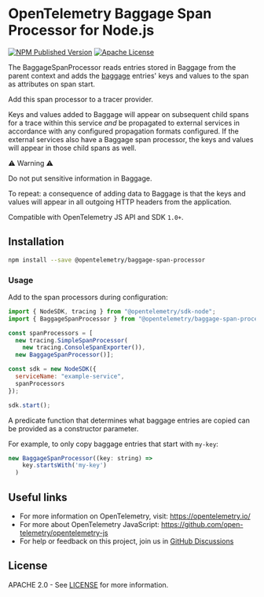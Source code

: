 # OpenTelemetry Baggage Span Processor for Node.js

[![NPM Published Version][npm-img]][npm-url]
[![Apache License][license-image]][license-url]

The BaggageSpanProcessor reads entries stored in Baggage from the parent context and adds the [baggage](https://opentelemetry.io/docs/concepts/signals/baggage) entries' keys and
values to the span as attributes on span start.

Add this span processor to a tracer provider.

Keys and values added to Baggage will appear on subsequent child spans for a trace within this service *and* be propagated to external services in accordance with any configured propagation formats configured.
If the external services also have a Baggage span processor, the keys and values will appear in those child spans as well.

⚠ Warning ⚠️

Do not put sensitive information in Baggage.

To repeat: a consequence of adding data to Baggage is that the keys and values will appear in all outgoing HTTP headers from the application.

Compatible with OpenTelemetry JS API and SDK `1.0+`.

## Installation

```bash
npm install --save @opentelemetry/baggage-span-processor
```

### Usage

Add to the span processors during configuration:

```javascript
import { NodeSDK, tracing } from "@opentelemetry/sdk-node";
import { BaggageSpanProcessor } from "@opentelemetry/baggage-span-processor";

const spanProcessors = [
  new tracing.SimpleSpanProcessor(
    new tracing.ConsoleSpanExporter()),
  new BaggageSpanProcessor()];

const sdk = new NodeSDK({
  serviceName: "example-service",
  spanProcessors
});

sdk.start();
```

A predicate function that determines what baggage entries are copied can be provided as a constructor parameter.

For example, to only copy baggage entries that start with `my-key`:

```javascript
new BaggageSpanProcessor((key: string) =>
    key.startsWith('my-key')
  )
```

## Useful links

- For more information on OpenTelemetry, visit: <https://opentelemetry.io/>
- For more about OpenTelemetry JavaScript: <https://github.com/open-telemetry/opentelemetry-js>
- For help or feedback on this project, join us in [GitHub Discussions][discussions-url]

## License

APACHE 2.0 - See [LICENSE][license-url] for more information.

[discussions-url]: https://github.com/open-telemetry/opentelemetry-js/discussions
[license-url]: https://github.com/open-telemetry/opentelemetry-js-contrib/blob/main/LICENSE
[license-image]: https://img.shields.io/badge/license-Apache_2.0-green.svg?style=flat
[npm-url]: https://www.npmjs.com/package/@opentelemetry/baggage-span-processor
[npm-img]: https://badge.fury.io/js/%40opentelemetry%2Fbaggage-span-processor.svg
